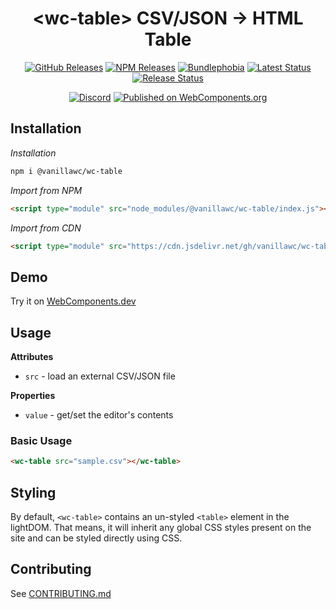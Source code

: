 <h1 align="center">&lt;wc-table&gt; CSV/JSON -> HTML Table</h1>

<div align="center">
  <a href="https://github.com/vanillawc/wc-table/releases"><img src="https://badgen.net/github/tag/vanillawc/wc-table" alt="GitHub Releases"></a>
  <a href="https://www.npmjs.com/package/@vanillawc/wc-table"><img src="https://badgen.net/npm/v/@vanillawc/wc-table" alt="NPM Releases"></a>
  <a href="https://bundlephobia.com/result?p=@vanillawc/wc-table"><img src="https://badgen.net/bundlephobia/minzip/@vanillawc/wc-table" alt="Bundlephobia"></a>
  <a href="https://github.com/vanillawc/wc-table/actions"><img src="https://github.com/vanillawc/wc-table/workflows/Latest/badge.svg" alt="Latest Status"></a>
  <a href="https://github.com/vanillawc/wc-table/actions"><img src="https://github.com/vanillawc/wc-table/workflows/Release/badge.svg" alt="Release Status"></a>

  <a href="https://discord.gg/aSWYgtybzV"><img alt="Discord" src="https://img.shields.io/discord/723296249121603604?color=%23738ADB"></a>
  <a href="https://www.webcomponents.org/element/vanillawc/wc-table"><img src="https://img.shields.io/badge/webcomponents.org-published-blue.svg" alt="Published on WebComponents.org"></a>
</div>

## Installation

*Installation*
```sh
npm i @vanillawc/wc-table
```

*Import from NPM*
```html
<script type="module" src="node_modules/@vanillawc/wc-table/index.js"></script>
```

*Import from CDN*
```html
<script type="module" src="https://cdn.jsdelivr.net/gh/vanillawc/wc-table@1/index.js"></script>
```

## Demo

Try it on [WebComponents.dev](https://webcomponents.dev/edit/0I1OI38WhFGh8fgdMctK?sv=1&pm=1)

## Usage

**Attributes**

- `src` - load an external CSV/JSON file

**Properties**

- `value` - get/set the editor's contents

### Basic Usage

```html
<wc-table src="sample.csv"></wc-table>
```

## Styling

By default, `<wc-table>` contains an un-styled `<table>` element in the lightDOM. That means, it will inherit any global CSS styles present on the site and can be styled directly using CSS.

## Contributing

See [CONTRIBUTING.md](https://github.com/vanillawc/vanillawc/blob/main/CONTRIBUTING.md)
